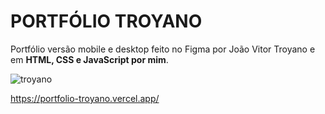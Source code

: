 # PORTFÓLIO TROYANO
Portfólio versão mobile e desktop feito no Figma por João Vitor Troyano e em <b>HTML, CSS e JavaScript por mim</b>.

![troyano](https://user-images.githubusercontent.com/105231558/184430505-4314b16d-2f84-4dcb-aa12-ed404488eed6.png)

https://portfolio-troyano.vercel.app/

